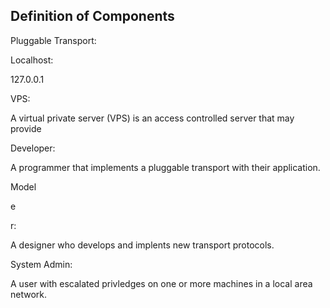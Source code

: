

  


## Definition of Components



Pluggable Transport:  


Localhost:

127.0.0.1

VPS:

A virtual private server \(VPS\) is an access controlled server that may provide 

Developer:

A programmer that implements a pluggable transport with their application.

Model

e

r:

A designer who develops and implents new transport protocols.

System Admin:

A user with escalated privledges on one or more machines in a local area network.

  


